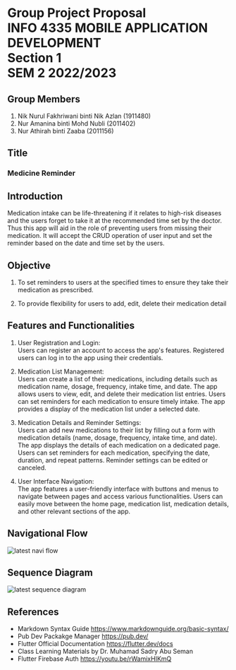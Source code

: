 # Group Project Proposal <br> INFO 4335 MOBILE APPLICATION DEVELOPMENT <br>Section 1<br>SEM 2 2022/2023</br> 

## Group Members
1. Nik Nurul Fakhriwani binti Nik Azlan (1911480)
2. Nur Amanina binti Mohd Nubli (2011402)
3. Nur Athirah binti Zaaba (2011156)

## Title 
### Medicine Reminder

## Introduction 
Medication intake can be life-threatening if it relates to high-risk diseases and the users forget to take it at the recommended time set by the doctor. Thus this app will aid in the role of preventing users from missing their medication. It will accept the CRUD operation of user input and set the reminder based on the date and time set by the users.

## Objective 
1. To set reminders to users at the specified times to ensure they take their medication as prescribed.

2. To provide flexibility for users to add, edit, delete their medication detail


## Features and Functionalities 
1. User Registration and Login: <br>
Users can register an account to access the app's features.
Registered users can log in to the app using their credentials.

2. Medication List Management: <br>
Users can create a list of their medications, including details such as medication name, dosage, frequency, intake time, and date.
The app allows users to view, edit, and delete their medication list entries.
Users can set reminders for each medication to ensure timely intake.
The app provides a display of the medication list under a selected date.

3. Medication Details and Reminder Settings: <br>
Users can add new medications to their list by filling out a form with medication details (name, dosage, frequency, intake time, and date).
The app displays the details of each medication on a dedicated page.
Users can set reminders for each medication, specifying the date, duration, and repeat patterns.
Reminder settings can be edited or canceled.

4. User Interface Navigation: <br>
The app features a user-friendly interface with buttons and menus to navigate between pages and access various functionalities.
Users can easily move between the home page, medication list, medication details, and other relevant sections of the app.

## Navigational Flow 
![latest navi flow](https://github.com/Tyra57/Medicine_Reminder/assets/96872015/4df620f3-c558-4880-993c-bd7fc1f1ce67)


## Sequence Diagram 
![latest sequence diagram](https://github.com/Tyra57/Medicine_Reminder/assets/96872015/5dd71ef1-6e8a-4e74-848b-abb0e036a6eb)


## References 
* Markdown Syntax Guide <https://www.markdownguide.org/basic-syntax/> 
* Pub Dev Packakge Manager <https://pub.dev/>
* Flutter Official Documentation <https://flutter.dev/docs>
* Class Learning Materials by Dr. Muhamad Sadry Abu Seman
* Flutter Firebase Auth <https://youtu.be/rWamixHIKmQ>
